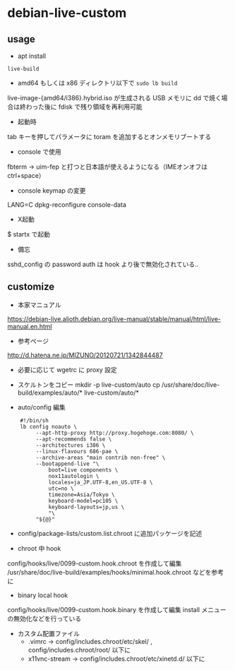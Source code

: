 # debian-live-custom

## usage

- apt install

```
live-build
```

- amd64 もしくは x86 ディレクトリ以下で `sudo lb build`

live-image-{amd64/i386}.hybrid.iso が生成される
USB メモリに dd で焼く場合は終わった後に fdisk で残り領域を再利用可能

- 起動時

tab キーを押してパラメータに toram を追加するとオンメモリブートする

- console で使用

fbterm -> uim-fep と打つと日本語が使えるようになる（IMEオンオフはctrl+space）

- console keymap の変更

LANG=C dpkg-reconfigure console-data

- X起動

$ startx で起動

- 備忘

sshd_config の password auth は hook より後で無効化されている..

## customize

- 本家マニュアル

https://debian-live.alioth.debian.org/live-manual/stable/manual/html/live-manual.en.html

- 参考ページ

http://d.hatena.ne.jp/MIZUNO/20120721/1342844487

- 必要に応じて wgetrc に proxy 設定

- スケルトンをコピー
		mkdir -p live-custom/auto
		cp /usr/share/doc/live-build/examples/auto/* live-custom/auto/*

- auto/config 編集
```
	#!/bin/sh
	lb config noauto \
	     --apt-http-proxy http://proxy.hogehoge.com:8080/ \
	     --apt-recommends false \
	     --architectures i386 \
	     --linux-flavours 686-pae \
	     --archive-areas "main contrib non-free" \
	     --bootappend-live "\
	         boot=live components \
	         nox11autologin \
	         locales=ja_JP.UTF-8,en_US.UTF-8 \
	         utc=no \
	         timezone=Asia/Tokyo \
	         keyboard-model=pc105 \
	         keyboard-layouts=jp,us \
	         "\
	     "${@}"
```

- config/package-lists/custom.list.chroot に追加パッケージを記述

- chroot 中 hook

config/hooks/live/0099-custom.hook.chroot を作成して編集
/usr/share/doc/live-build/examples/hooks/minimal.hook.chroot などを参考に

- binary local hook

config/hooks/live/0099-custom.hook.binary を作成して編集
install メニューの無効化などを行っている

- カスタム配置ファイル
  + .vimrc -> config/includes.chroot/etc/skel/ , config/includes.chroot/root/ 以下に
  + x11vnc-stream -> config/includes.chroot/etc/xinetd.d/ 以下に

